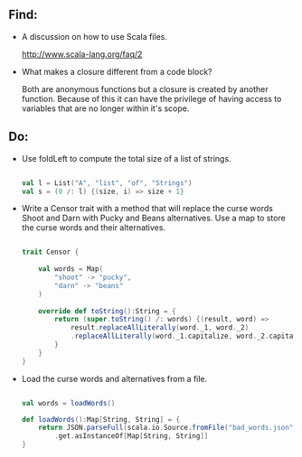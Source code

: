 ## Find: ##

- A discussion on how to use Scala files.

  http://www.scala-lang.org/faq/2

- What makes a closure different from a code block?

  Both are anonymous functions but a closure is created by another function. Because of this it can have the privilege of having access to variables that are no longer within it's scope. 

## Do: ##

- Use foldLeft to compute the total size of a list of strings.

  ```scala

  val l = List("A", "list", "of", "Strings")
  val s = (0 /: l) {(size, i) => size + 1}

  ```

- Write a Censor trait with a method that will replace the curse words Shoot and Darn with Pucky and Beans alternatives. Use a map to store the curse words and their alternatives.

  ```scala

  trait Censor {
    
      val words = Map(
          "shoot" -> "pucky", 
          "darn" -> "beans"
      )
    
      override def toString():String = {
          return (super.toString() /: words) {(result, word) => 
              result.replaceAllLiterally(word._1, word._2)
              .replaceAllLiterally(word._1.capitalize, word._2.capitalize)
          }
      }
  }

  ```

- Load the curse words and alternatives from a file.

  ```scala

  val words = loadWords()

  def loadWords():Map[String, String] = {
      return JSON.parseFull(scala.io.Source.fromFile("bad_words.json").mkString)
          .get.asInstanceOf[Map[String, String]]
  }

  ```